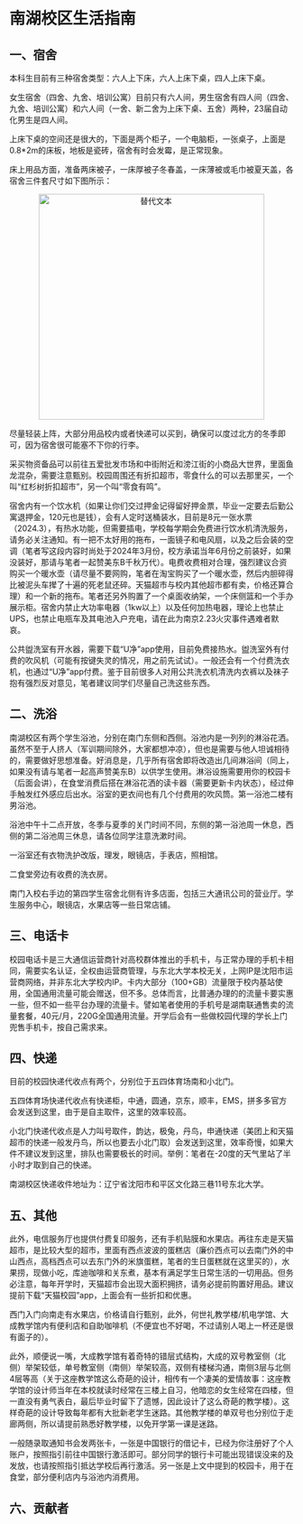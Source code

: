 # 南湖校区生活指南<Badge type="tip" text="2024年3月15日" />

## 一、宿舍
本科生目前有三种宿舍类型：六人上下床，六人上床下桌，四人上床下桌。

女生宿舍（四舍、九舍、培训公寓）目前只有六人间，男生宿舍有四人间（四舍、九舍、培训公寓）和六人间（一舍、新二舍为上床下桌、五舍）两种，23届自动化男生是四人间。

上床下桌的空间还是很大的，下面是两个柜子，一个电脑柜，一张桌子，上面是0.8*2m的床板，地板是瓷砖，宿舍有时会发霉，是正常现象。

床上用品方面，准备两床被子，一床厚被子冬春盖，一床薄被或毛巾被夏天盖，各宿舍三件套尺寸如下图所示：
<p align="center">
  <img src="/chuangchicun.png" alt="替代文本" width="400">
</p>
尽量轻装上阵，大部分用品校内或者快递可以买到，确保可以度过北方的冬季即可，因为宿舍很可能塞不下你的行李。

采买物资备品可以前往五爱批发市场和中街附近和滂江街的小商品大世界，里面鱼龙混杂，需要注意甄别。校园周围还有折扣超市，零食什么的可以去那里买，一个叫“红杉树折扣超市”，另一个叫“零食有鸣”。

<!-- 书费也是一个值得一提的事情，其实大一所有的书都可以去跳蚤市场、校园集市和二手群淘到二手书，一千元最后可能最后不到200元就买下了，一些书还会很新，没必要跟学校一起订新书。 -->

宿舍内有一个饮水机（如果让你们交过押金记得留好押金票，毕业一定要去后勤公寓退押金，120元也是钱），会有人定时送桶装水，目前是8元一张水票（2024.3），有热水功能，但需要插电，学校每学期会免费进行饮水机清洗服务，请务必关注通知。有一把不太好用的拖布，一面镜子和电风扇，以及之后会装的空调（笔者写这段内容时尚处于2024年3月份，校方承诺当年6月份之前装好，如果没装好，那请与笔者一起赞美东B千秋万代）。电费收费相对合理，强烈建议合资购买一个暖水壶（请尽量不要网购，笔者在淘宝购买了一个暖水壶，然后内胆碎得比被泥头车撵了十遍的死老鼠还碎。天猫超市与校内其他超市都有卖，价格还算合理）和一个新的拖布。笔者还另外购置了一个桌面收纳架，一个床侧篮和一个手办展示柜。宿舍内禁止大功率电器（1kw以上）以及任何加热电器，理论上也禁止UPS，也禁止电瓶车及其电池入户充电，请在此为南京2.23火灾事件遇难者默哀。

公共盥洗室有开水器，需要下载“U净”app使用，目前免费接热水。盥洗室外有付费的吹风机（可能有按键失灵的情况，用之前先试试）。一般还会有一个付费洗衣机，也通过“U净”app付费。鉴于目前很多人对用公共洗衣机清洗内衣裤以及袜子抱有强烈反对意见，笔者建议同学们尽量自己洗这些东西。
## 二、洗浴
南湖校区有两个学生浴池，分别在南门东侧和西侧。浴池内是一列列的淋浴花洒。虽然不至于人挤人（军训期间除外，大家都想冲凉），但也是需要与他人坦诚相待的，需要做好思想准备。好消息是，几乎所有宿舍即将改造出几间淋浴间（同上，如果没有请与笔者一起高声赞美东B）以供学生使用。淋浴设施需要用你的校园卡（后面会讲），在食堂消费后搭在淋浴花洒的读卡器（需要更新卡内状态），经过伸手触发红外感应后出水。浴室的更衣间也有几个付费用的吹风筒。第一浴池二楼有男浴池。

浴池中午十二点开放，冬季与夏季的关门时间不同，东侧的第一浴池周一休息，西侧的第二浴池周三休息，请各位同学注意洗漱时间。

一浴室还有衣物洗护改版，理发，眼镜店，手表店，照相馆。

二食堂旁边有收费的洗衣房。

南门入校右手边的第四学生宿舍北侧有许多店面，包括三大通讯公司的营业厅。学生服务中心，眼镜店，水果店等一些日常店铺。

## 三、电话卡
校园电话卡是三大通信运营商针对高校群体推出的手机卡，与正常办理的手机卡相同，需要实名认证，全权由运营商管理，与东北大学本校无关，上网IP是沈阳市运营商网络，并非东北大学校内IP。卡内大部分（100+GB）流量限于校内基站使用，全国通用流量可能会赠送，但不多。总体而言，比普通办理的的流量卡要实惠一些，但不如一些平台办理的流量卡。譬如笔者使用的手机号是湖南联通售卖的流量套餐，40元/月，220G全国通用流量。开学后会有一些做校园代理的学长上门兜售手机卡，按自己需求来。

## 四、快递
目前的校园快递代收点有两个，分别位于五四体育场南和小北门。

五四体育场快递代收点有快递柜，中通，圆通，京东，顺丰，EMS，拼多多官方会发送到这里，由于是自主取件，这里的效率较高。

小北门快递代收点是人力叫号取件，韵达，极兔，丹鸟，申通快递（美团上和天猫超市的快递一般发丹鸟，所以也要去小北门取）会发送到这里，效率奇慢，如果大件不建议发到这里，排队也需要极长的时间。举例：笔者在-20度的天气里站了半小时才取到自己的快递。

南湖校区快递收件地址为：辽宁省沈阳市和平区文化路三巷11号东北大学。


## 五、其他
此外，电信服务厅也提供付费复印服务，还有手机贴膜和水果店。再往东走是天猫超市，是比较大型的超市，里面有西点波波的蛋糕店（廉价西点可以去南门外的中山西点，高档西点可以去东门外的米旗蛋糕，笔者的生日蛋糕就在这里买的），水果捞，现做小吃，库迪咖啡和关东煮，基本有满足学生日常生活的一切用品。但务必注意，每年开学时，天猫超市会出现大面积拥挤，请务必提前购置好用品。建议提前下载“天猫校园”app，上面会有一些折扣和优惠。

西门入门向南走有水果店，价格请自行甄别，此外，何世礼教学楼/机电学馆、大成教学馆内有便利店和自助咖啡机（不便宜也不好喝，不过请别人喝上一杯还是很有面子的）。

此外，顺便说一嘴，大成教学馆有着奇特的错层式结构，大成的双号教室侧（北侧）举架较低，单号教室侧（南侧）举架较高，双侧有楼梯沟通，南侧3层与北侧4层等高（关于这座教学馆这么奇葩的设计，相传有一个凄美的爱情故事：这座教学馆的设计师当年在本校就读时经常在三楼上自习，他暗恋的女生经常在四楼，但一直没有勇气表白，最后毕业时留下了遗憾，因此设计了这么奇葩的教学楼）。这样奇葩的设计导致每年都有大批新老学生迷路。其他教学楼的单双号也分别位于走廊两侧，所以请提前熟悉好教学楼，以免开学第一课是迷路。

一般随录取通知书会发两张卡，一张是中国银行的借记卡，已经为你注册好了个人账户，按照指引前往中国银行激活即可。部分同学的银行卡可能出现错误没来的及发放，也请按照指引抵达学校后再行激活。另一张是上文中提到的校园卡，用于在食堂，部分便利店内与浴池内消费用。

## 六、贡献者
<VPTeamMembers size="small" :members="members" />


<script setup>
import { VPTeamMembers } from 'vitepress/theme'

const members = [
   {
    avatar: '/suli.jpg',
    name: '苏璃',
    title: '本页内容贡献者',
    // links: [
    //   { icon: 'github', link: 'https://github.com/yyx990803' },
    //   { icon: 'twitter', link: 'https://twitter.com/youyuxi' }
    // ]
  },
]
</script>